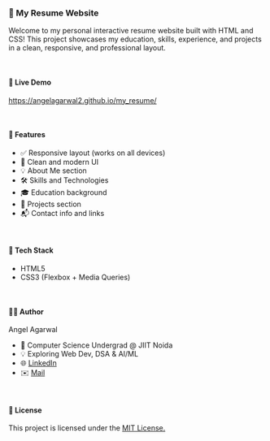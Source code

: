 <h3>💼 My Resume Website</h3>
<p>Welcome to my personal interactive resume website built with HTML and CSS! This project showcases my education, skills, experience, and projects in a clean, responsive, and professional layout.</p>
</br>
<h4>🔗 Live Demo</h4>
<p><a href="https://angelagarwal2.github.io/my_resume/">https://angelagarwal2.github.io/my_resume/</a></p>
</br>
<h4>📌 Features</h4>
<ul>
  <li>✅ Responsive layout (works on all devices)</li>
  <li>🎯 Clean and modern UI</li>
  <li>💡 About Me section</li>
  <li>🛠️ Skills and Technologies</li>
  <li>🎓 Education background</li>
  <li>📂 Projects section</li>
  <li>📬 Contact info and links</li>
</ul>
</br>
<h4>🔧 Tech Stack</h4>
<ul>
  <li>HTML5</li>
  <li>CSS3 (Flexbox + Media Queries)</li>
</ul>
</br>
<h4>👩‍💻 Author</h4>
<p>Angel Agarwal</p>
<ul>
  <li>📍 Computer Science Undergrad @ JIIT Noida</li>
  <li>💡 Exploring Web Dev, DSA & AI/ML</li>
  <li>🌐 <a href="https://www.linkedin.com/in/angel-agarwal-97794432a/">LinkedIn</a></li>
  <li>✉️ <a href="angel.agarwal28feb@gmail.com">Mail</a></li>
</ul>
</br>
<h4>📝 License</h4>
<p>This project is licensed under the <a href="https://opensource.org/license/mit">MIT License.</a></p>
